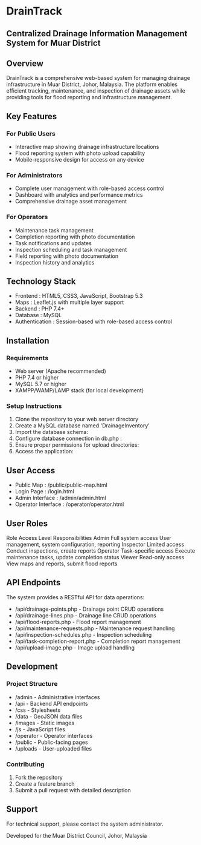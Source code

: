 # DrainTrack
## Centralized Drainage Information Management System for Muar District
## Overview
DrainTrack is a comprehensive web-based system for managing drainage infrastructure in Muar District, Johor, Malaysia. The platform enables efficient tracking, maintenance, and inspection of drainage assets while providing tools for flood reporting and infrastructure management.

## Key Features
### For Public Users
- Interactive map showing drainage infrastructure locations
- Flood reporting system with photo upload capability
- Mobile-responsive design for access on any device
### For Administrators
- Complete user management with role-based access control
- Dashboard with analytics and performance metrics
- Comprehensive drainage asset management
### For Operators
- Maintenance task management
- Completion reporting with photo documentation
- Task notifications and updates
- Inspection scheduling and task management
- Field reporting with photo documentation
- Inspection history and analytics
## Technology Stack
- Frontend : HTML5, CSS3, JavaScript, Bootstrap 5.3
- Maps : Leaflet.js with multiple layer support
- Backend : PHP 7.4+
- Database : MySQL
- Authentication : Session-based with role-based access control
## Installation
### Requirements
- Web server (Apache recommended)
- PHP 7.4 or higher
- MySQL 5.7 or higher
- XAMPP/WAMP/LAMP stack (for local development)
### Setup Instructions
1. Clone the repository to your web server directory
2. Create a MySQL database named 'DrainageInventory'
3. Import the database schema:
4. Configure database connection in db.php :
5. Ensure proper permissions for upload directories:
6. Access the application:
## User Access
- Public Map : /public/public-map.html
- Login Page : /login.html
- Admin Interface : /admin/admin.html
- Operator Interface : /operator/operator.html

## User Roles
Role Access Level Responsibilities Admin Full system access User management, system configuration, reporting Inspector Limited access Conduct inspections, create reports Operator Task-specific access Execute maintenance tasks, update completion status Viewer Read-only access View maps and reports, submit flood reports

## API Endpoints
The system provides a RESTful API for data operations:

- /api/drainage-points.php - Drainage point CRUD operations
- /api/drainage-lines.php - Drainage line CRUD operations
- /api/flood-reports.php - Flood report management
- /api/maintenance-requests.php - Maintenance request handling
- /api/inspection-schedules.php - Inspection scheduling
- /api/task-completion-report.php - Completion report management
- /api/upload-image.php - Image upload handling

## Development
### Project Structure
- /admin - Administrative interfaces
- /api - Backend API endpoints
- /css - Stylesheets
- /data - GeoJSON data files
- /images - Static images
- /js - JavaScript files
- /operator - Operator interfaces
- /public - Public-facing pages
- /uploads - User-uploaded files

### Contributing
1. Fork the repository
2. Create a feature branch
3. Submit a pull request with detailed description

## Support
For technical support, please contact the system administrator.


Developed for the Muar District Council, Johor, Malaysia
